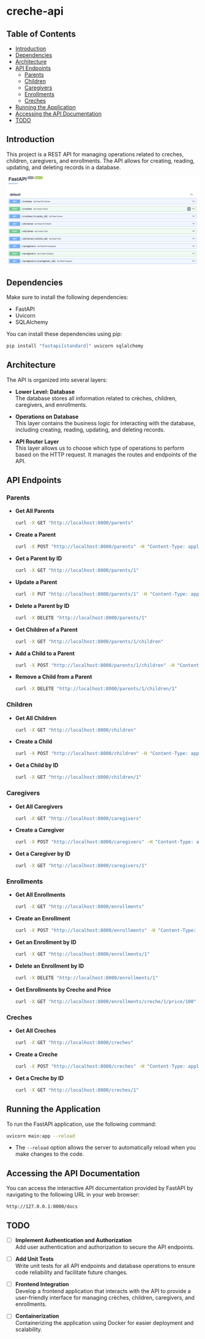 # creche-api

## Table of Contents
- [Introduction](#introduction)
- [Dependencies](#dependencies)
- [Architecture](#architecture)
- [API Endpoints](#api-endpoints)
  - [Parents](#parents)
  - [Children](#children)
  - [Caregivers](#caregivers)
  - [Enrollments](#enrollments)
  - [Creches](#creches)
- [Running the Application](#running-the-application)
- [Accessing the API Documentation](#accessing-the-api-documentation)
- [TODO](#todo)

## Introduction

This project is a REST API for managing operations related to creches, children, caregivers, and enrollments. The API allows for creating, reading, updating, and deleting records in a database.

![creche-api](images/api.png)

## Dependencies

Make sure to install the following dependencies:

- FastAPI
- Uvicorn
- SQLAlchemy

You can install these dependencies using pip:

```bash
pip install "fastapi[standard]" uvicorn sqlalchemy
```

## Architecture

The API is organized into several layers:

- **Lower Level: Database**  
  The database stores all information related to crèches, children, caregivers, and enrollments.

- **Operations on Database**  
  This layer contains the business logic for interacting with the database, including creating, reading, updating, and deleting records.

- **API Router Layer**  
  This layer allows us to choose which type of operations to perform based on the HTTP request. It manages the routes and endpoints of the API.

## API Endpoints

### Parents

- **Get All Parents**
  ```bash
  curl -X GET "http://localhost:8000/parents"
  ```

- **Create a Parent**
  ```bash
  curl -X POST "http://localhost:8000/parents" -H "Content-Type: application/json" -d '{"first_name": "Jane", "last_name": "Doe", "email_address": "jane.doe@example.com", "phone_number": "+123456789"}'
  ```

- **Get a Parent by ID**
  ```bash
  curl -X GET "http://localhost:8000/parents/1"
  ```

- **Update a Parent**
  ```bash
  curl -X PUT "http://localhost:8000/parents/1" -H "Content-Type: application/json" -d '{"first_name": "Jane", "last_name": "Smith", "email_address": "jane.smith@example.com", "phone_number": "+987654321"}'
  ```

- **Delete a Parent by ID**
  ```bash
  curl -X DELETE "http://localhost:8000/parents/1"
  ```

- **Get Children of a Parent**
  ```bash
  curl -X GET "http://localhost:8000/parents/1/children"
  ```

- **Add a Child to a Parent**
  ```bash
  curl -X POST "http://localhost:8000/parents/1/children" -H "Content-Type: application/json" -d '{"child_id": 1}'
  ```

- **Remove a Child from a Parent**
  ```bash
  curl -X DELETE "http://localhost:8000/parents/1/children/1"
  ```

### Children

- **Get All Children**
  ```bash
  curl -X GET "http://localhost:8000/children"
  ```

- **Create a Child**
  ```bash
  curl -X POST "http://localhost:8000/children" -H "Content-Type: application/json" -d '{"first_name": "John", "last_name": "Doe", "date_of_birth": "2020-01-01", "parent_id": 1}'
  ```

- **Get a Child by ID**
  ```bash
  curl -X GET "http://localhost:8000/children/1"
  ```

### Caregivers

- **Get All Caregivers**
  ```bash
  curl -X GET "http://localhost:8000/caregivers"
  ```

- **Create a Caregiver**
  ```bash
  curl -X POST "http://localhost:8000/caregivers" -H "Content-Type: application/json" -d '{"first_name": "Jane", "last_name": "Doe", "qualifications": "Bachelor Degree in Early Childhood Education", "years_of_experience": 5, "caregiver_email_address": "jane.doe@example.com", "caregiver_phone_number": "+123456789"}'
  ```

- **Get a Caregiver by ID**
  ```bash
  curl -X GET "http://localhost:8000/caregivers/1"
  ```

### Enrollments

- **Get All Enrollments**
  ```bash
  curl -X GET "http://localhost:8000/enrollments"
  ```

- **Create an Enrollment**
  ```bash
  curl -X POST "http://localhost:8000/enrollments" -H "Content-Type: application/json" -d '{"start_date": "2024-01-01", "end_date": "2024-01-05", "child_id": 1, "caregiver_id": 1, "creche_id": 1, "parent_id": 1, "price": 100}'
  ```

- **Get an Enrollment by ID**
  ```bash
  curl -X GET "http://localhost:8000/enrollments/1"
  ```

- **Delete an Enrollment by ID**
  ```bash
  curl -X DELETE "http://localhost:8000/enrollments/1"
  ```

- **Get Enrollments by Creche and Price**
  ```bash
  curl -X GET "http://localhost:8000/enrollments/creche/1/price/100"
  ```

### Creches

- **Get All Creches**
  ```bash
  curl -X GET "http://localhost:8000/creches"
  ```

- **Create a Creche**
  ```bash
  curl -X POST "http://localhost:8000/creches" -H "Content-Type: application/json" -d '{"name": "Creche A", "address": "123 Rue Exemple", "capacity": 30}'
  ```

- **Get a Creche by ID**
  ```bash
  curl -X GET "http://localhost:8000/creches/1"
  ```
## Running the Application

To run the FastAPI application, use the following command:

```bash
uvicorn main:app --reload
```
- The `--reload` option allows the server to automatically reload when you make changes to the code.

## Accessing the API Documentation

You can access the interactive API documentation provided by FastAPI by navigating to the following URL in your web browser:

```
http://127.0.0.1:8000/docs
```

## TODO

- [ ] **Implement Authentication and Authorization**  
  Add user authentication and authorization to secure the API endpoints.

- [ ] **Add Unit Tests**  
  Write unit tests for all API endpoints and database operations to ensure code reliability and facilitate future changes.

- [ ] **Frontend Integration**  
  Develop a frontend application that interacts with the API to provide a user-friendly interface for managing crèches, children, caregivers, and enrollments.

- [ ] **Containerization**  
  Containerizing the application using Docker for easier deployment and scalability.

